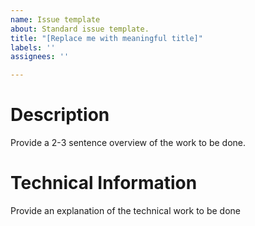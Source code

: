 ```yaml
---
name: Issue template
about: Standard issue template.
title: "[Replace me with meaningful title]"
labels: ''
assignees: ''

---
```


# Description

Provide a 2-3 sentence overview of the work to be done.

# Technical Information

Provide an explanation of the technical work to be done
